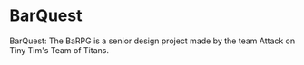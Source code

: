 # BarQuest
BarQuest: The BaRPG is a senior design project made by the team Attack on Tiny Tim's Team of Titans.
